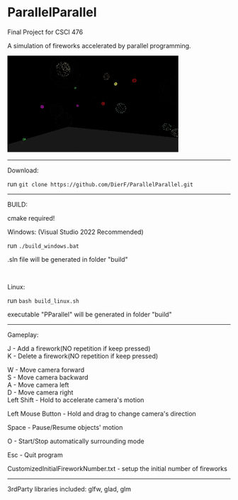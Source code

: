 # ParallelParallel

Final Project for CSCI 476

A simulation of fireworks accelerated by parallel programming.

![Demo](https://github.com/DierF/ParallelParallel/blob/main/demo.gif)

--------------------------------------------------------------------------------

Download:

run ```git clone https://github.com/DierF/ParallelParallel.git```

--------------------------------------------------------------------------------

BUILD:

cmake required!

Windows: (Visual Studio 2022 Recommended)

run ```./build_windows.bat```

.sln file will be generated in folder "build"

<br>

Linux:

run ```bash build_linux.sh```

executable "PParallel" will be generated in folder "build"

--------------------------------------------------------------------------------

Gameplay:

J - Add    a firework(NO repetition if keep pressed)<br>
K - Delete a firework(NO repetition if keep pressed)<br>

W - Move camera forward<br>
S - Move camera backward<br>
A - Move camera left<br>
D - Move camera right<br>
Left Shift - Hold to accelerate camera's motion<br>

Left Mouse Button - Hold and drag to change camera's direction

Space - Pause/Resume objects' motion

O - Start/Stop automatically surrounding mode

Esc - Quit program

CustomizedInitialFireworkNumber.txt - setup the initial number of fireworks

--------------------------------------------------------------------------------

3rdParty libraries included:
glfw,
glad,
glm